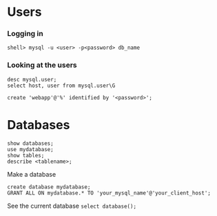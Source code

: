 # Users

### Logging in
```
shell> mysql -u <user> -p<password> db_name
```


### Looking at the users
```
desc mysql.user;
select host, user from mysql.user\G

create 'webapp'@'%' identified by '<password>';
```

# Databases

```
show databases;
use mydatabase;
show tables;
describe <tablename>;
```

Make a database
```
create database mydatabase;
GRANT ALL ON mydatabase.* TO 'your_mysql_name'@'your_client_host';
```

See the current database
`select database();`
